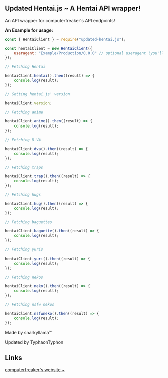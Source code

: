 ## Updated Hentai.js ~ A Hentai API wrapper!

An API wrapper for computerfreaker's API endpoints!

**An Example for usage:**
```js
const { HentaiClient } = require("updated-hentai.js");

const hentaiClient = new HentaiClient({
    useragent: "Example/Production/0.0.0" // optional useragent (you'll be given a shitty hentai.js useragent if you don't edit this)
});

// Fetching Hentai

hentaiClient.hentai().then((result) => {
    console.log(result);
});

// Getting hentai.js' version

hentaiClient.version;

// Fetching anime

hentaiClient.anime().then((result) => {
    console.log(result);
});

// Fetching D.VA

hentaiClient.dva().then((result) => {
    console.log(result);
});

// Fetching traps

hentaiClient.trap().then((result) => {
    console.log(result);
});

// Fetching hugs

hentaiClient.hug().then((result) => {
    console.log(result);
});

// Fetching baguettes

hentaiClient.baguette().then((result) => {
    console.log(result);
});

// Fetching yuris

hentaiClient.yuri().then((result) => {
    console.log(result);
});

// Fetching nekos

hentaiClient.neko().then((result) => {
    console.log(result);
});

// Fetching nsfw nekos

hentaiClient.nsfwneko().then((result) => {
    console.log(result);
});

```

Made by snarkyllama™

Updated by TyphaonTyphon

## Links

[computerfreaker's website ~](https://computerfreaker.cf/)
